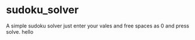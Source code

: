 # sudoku_solver
A simple sudoku solver just enter your vales and free spaces as 0 and press solve.
hello